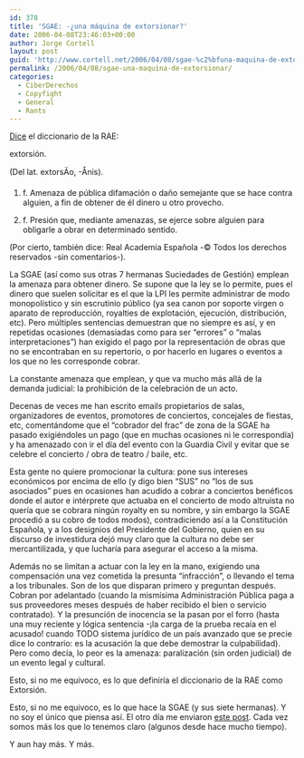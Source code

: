 ```yaml
---
id: 378
title: 'SGAE: -¿una máquina de extorsionar?'
date: 2006-04-08T23:46:03+00:00
author: Jorge Cortell
layout: post
guid: 'http://www.cortell.net/2006/04/08/sgae-%c2%bfuna-maquina-de-extorsionar/'
permalink: /2006/04/08/sgae-una-maquina-de-extorsionar/
categories:
  - CiberDerechos
  - Copyfight
  - General
  - Rants
---
```

[Dice](http://buscon.rae.es/draeI/SrvltGUIBusUsual?LEMA=extorsión) el diccionario de la RAE:
  
extorsión.

(Del lat. extorsÄ­o, -Ånis).

1. f. Amenaza de pública difamación o daño semejante que se hace contra alguien, a fin de obtener de él dinero u otro provecho.

2. f. Presión que, mediante amenazas, se ejerce sobre alguien para obligarle a obrar en determinado sentido.

(Por cierto, también dice: Real Academia Española -© Todos los derechos reservados -sin comentarios-).

La SGAE (así­ como sus otras 7 hermanas Suciedades de Gestión) emplean la amenaza para obtener dinero. Se supone que la ley se lo permite, pues el dinero que suelen solicitar es el que la LPI les permite administrar de modo monopolí­stico y sin escrutinio público (ya sea canon por soporte virgen o aparato de reproducción, royalties de explotación, ejecución, distribución, etc). Pero múltiples sentencias demuestran que no siempre es así­, y en repetidas ocasiones (demasiadas como para ser &#8220;errores&#8221; o &#8220;malas interpretaciones&#8221;) han exigido el pago por la representación de obras que no se encontraban en su repertorio, o por hacerlo en lugares o eventos a los que no les corresponde cobrar.

La constante amenaza que emplean, y que va mucho más allá de la demanda judicial: la prohibición de la celebración de un acto.

Decenas de veces me han escrito emails propietarios de salas, organizadores de eventos, promotores de conciertos, concejales de fiestas, etc, comentándome que el &#8220;cobrador del frac&#8221; de zona de la SGAE ha pasado exigiéndoles un pago (que en muchas ocasiones ni le correspondí­a) y ha amenazado con ir el dí­a del evento con la Guardia Civil y evitar que se celebre el concierto / obra de teatro / baile, etc.

Esta gente no quiere promocionar la cultura: pone sus intereses económicos por encima de ello (y digo bien &#8220;SUS&#8221; no &#8220;los de sus asociados&#8221; pues en ocasiones han acudido a cobrar a conciertos benéficos donde el autor e intérprete que actuaba en el concierto de modo altruista no querí­a que se cobrara ningún royalty en su nombre, y sin embargo la SGAE procedió a su cobro de todos modos), contradiciendo así­ a la Constitución Española, y a los designios del Presidente del Gobierno, quien en su discurso de investidura dejó muy claro que la cultura no debe ser mercantilizada, y que lucharí­a para asegurar el acceso a la misma.

Además no se limitan a actuar con la ley en la mano, exigiendo una compensación una vez cometida la presunta &#8220;infracción&#8221;, o llevando el tema a los tribunales. Son de los que disparan primero y preguntan después. Cobran por adelantado (cuando la mismí­sima Administración Pública paga a sus proveedores meses después de haber recibido el bien o servicio contratado). Y la presunción de inocencia se la pasan por el forro (hasta una muy reciente y lógica sentencia -¡la carga de la prueba recaí­a en el acusado! cuando TODO sistema jurí­dico de un paí­s avanzado que se precie dice lo contrario: es la acusación la que debe demostrar la culpabilidad). Pero como decí­a, lo peor es la amenaza: paralización (sin orden judicial) de un evento legal y cultural.

Esto, si no me equivoco, es lo que definirí­a el diccionario de la RAE como Extorsión.

Esto, si no me equivoco, es lo que hace la SGAE (y sus siete hermanas). Y no soy el único que piensa así­. El otro dí­a me enviaron [este post](http://rinconmarginado.blogspot.com/2006/04/de-nuevo-la-sgae.html). Cada vez somos más los que lo tenemos claro (algunos desde hace mucho tiempo).

Y aun hay más. Y más.
